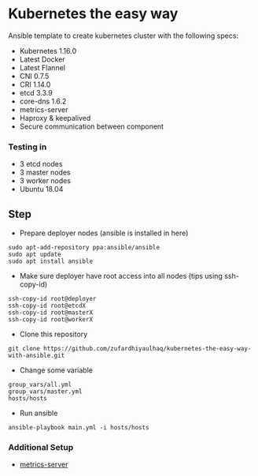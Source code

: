 # Kubernetes the easy way
Ansible template to create kubernetes cluster with the following specs:
* Kubernetes 1.16.0
* Latest Docker
* Latest Flannel
* CNI 0.7.5
* CRI 1.14.0
* etcd 3.3.9
* core-dns 1.6.2
* metrics-server
* Haproxy & keepalived
* Secure communication between component

### Testing in
* 3 etcd nodes
* 3 master nodes
* 3 worker nodes
* Ubuntu 18.04

## Step
* Prepare deployer nodes (ansible is installed in here)
```
sudo apt-add-repository ppa:ansible/ansible
sudo apt update
sudo apt install ansible
```
* Make sure deployer have root access into all nodes (tips using ssh-copy-id)
```
ssh-copy-id root@deployer
ssh-copy-id root@etcdX
ssh-copy-id root@masterX
ssh-copy-id root@workerX
```
* Clone this repository
```
git clone https://github.com/zufardhiyaulhaq/kubernetes-the-easy-way-with-ansible.git
```
* Change some variable
```
group_vars/all.yml
group_vars/master.yml
hosts/hosts
```
* Run ansible
```
ansible-playbook main.yml -i hosts/hosts
```

### Additional Setup
* [metrics-server](additional_setup/metrics-server.md)